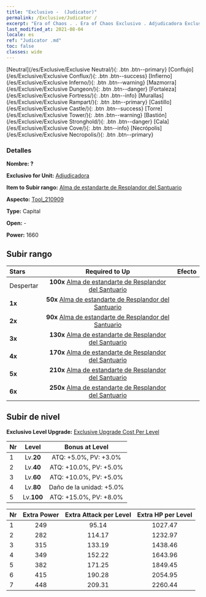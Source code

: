 ```yaml
---
title: "Exclusivo -  (Judicator)"
permalink: /Exclusive/Judicator /
excerpt: "Era of Chaos . . Era of Chaos Exclusivo . Adjudicadora Exclusivo."
last_modified_at: 2021-08-04
locale: es
ref: "Judicator .md"
toc: false
classes: wide
---
```

 [Neutral](/es/Exclusive/Exclusive Neutral/){: .btn .btn--primary} [Conflujo](/es/Exclusive/Exclusive Conflux/){: .btn .btn--success} [Infierno](/es/Exclusive/Exclusive Inferno/){: .btn .btn--warning} [Mazmorra](/es/Exclusive/Exclusive Dungeon/){: .btn .btn--danger} [Fortaleza](/es/Exclusive/Exclusive Fortress/){: .btn .btn--info} [Murallas](/es/Exclusive/Exclusive Rampart/){: .btn .btn--primary} [Castillo](/es/Exclusive/Exclusive Castle/){: .btn .btn--success} [Torre](/es/Exclusive/Exclusive Tower/){: .btn .btn--warning} [Bastión](/es/Exclusive/Exclusive Stronghold/){: .btn .btn--danger} [Cala](/es/Exclusive/Exclusive Cove/){: .btn .btn--info} [Necrópolis](/es/Exclusive/Exclusive Necropolis/){: .btn .btn--primary} 

### Detalles
 **Nombre: ?** 

 **Exclusivo for Unit:** [Adjudicadora](/es/units/Judicator/) 

 **Item to Subir rango:** [Alma de estandarte de Resplandor del Santuario](/ItemsES/con_975/)

 **Aspecto:** [Tool_210909](/ItemsES/con_643/)

 **Type:** Capital

 **Open:** -

 **Power:** 1660

## Subir rango

  |     Stars    |  Required to Up | Efecto |
  |:-------------|:---------------:|:---------------:|
  |  Despertar  | **100x** [Alma de estandarte de Resplandor del Santuario](/ItemsES/con_975/) |  |
  | **1x** <i class="fas fa-star"/> | **50x** [Alma de estandarte de Resplandor del Santuario](/ItemsES/con_975/) |  |
  | **2x** <i class="fas fa-star"/> | **90x** [Alma de estandarte de Resplandor del Santuario](/ItemsES/con_975/) |  |
  | **3x** <i class="fas fa-star"/> | **130x** [Alma de estandarte de Resplandor del Santuario](/ItemsES/con_975/) |  |
  | **4x** <i class="fas fa-star"/> | **170x** [Alma de estandarte de Resplandor del Santuario](/ItemsES/con_975/) |  |
  | **5x** <i class="fas fa-star"/> | **210x** [Alma de estandarte de Resplandor del Santuario](/ItemsES/con_975/) |  |
  | **6x** <i class="fas fa-star"/> | **250x** [Alma de estandarte de Resplandor del Santuario](/ItemsES/con_975/) |  |


## Subir de nivel
 **Exclusivo Level Upgrade:** [Exclusive Upgrade Cost Per Level](/Exclusive/ExclusiveUpgradeCostPerLevel/)

  |  Nr  |   Level  | Bonus at Level |
  |:-----|:--------:|:--------------:|
  | 1 | Lv.**20** | ATQ: +5.0%, PV: +3.0% |
  | 2 | Lv.**40** | ATQ: +10.0%, PV: +5.0% |
  | 3 | Lv.**60** | ATQ: +10.0%, PV: +5.0% |
  | 4 | Lv.**80** | Daño de la unidad: +5.0% |
  | 5 | Lv.**100** | ATQ: +15.0%, PV: +8.0% |


  |  Nr  |  Extra Power | Extra Attack per Level | Extra HP per Level |
  |:-----|:--------:|:--------:|:--------:|
  | 1 | 249 | 95.14 | 1027.47 |
  | 2 | 282 | 114.17 | 1232.97 |
  | 3 | 315 | 133.19 | 1438.46 |
  | 4 | 349 | 152.22 | 1643.96 |
  | 5 | 382 | 171.25 | 1849.45 |
  | 6 | 415 | 190.28 | 2054.95 |
  | 7 | 448 | 209.31 | 2260.44 |


